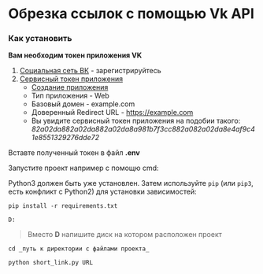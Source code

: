 # Обрезка ссылок с помощью Vk API

### Как установить

**Вам необходим токен приложения VK**
1. [Социальная сеть ВК](https://vk.com/) - зарегистрируйтесь
1. [Сервисный токен приложения](https://id.vk.com/about/business/go/docs/ru/vkid/latest/vk-id/tokens/service-token)
    - [Создание приложения](https://id.vk.com/about/business/go/docs/ru/vkid/latest/vk-id/connection/create-application)
    - Тип приложения - Web
    - Базовый домен - example.com
    - Доверенный Redirect URL - https://example.com
    - Вы увидите сервисный токен приложения на подобии такого: _82a02da882a02da882a02da8a981b7f3cc882a082a02da8e4af9c41e8551329276dde72_

Вставте полученный токен в файл **.env**  

Запустите проект например с помощю cmd:

Python3 должен быть уже установлен. 
Затем используйте `pip` (или `pip3`, есть конфликт с Python2) для установки зависимостей:
```
pip install -r requirements.txt
```

```
D:
```
>Вместо **D** напишите диск на котором расположен проект
```
cd _путь к директории с файлами проекта_
```
```
python short_link.py URL
```